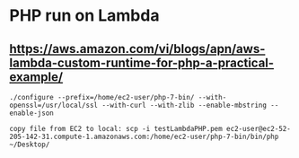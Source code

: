 # PHP run on Lambda
## https://aws.amazon.com/vi/blogs/apn/aws-lambda-custom-runtime-for-php-a-practical-example/
```
./configure --prefix=/home/ec2-user/php-7-bin/ --with-openssl=/usr/local/ssl --with-curl --with-zlib --enable-mbstring --enable-json 

copy file from EC2 to local: scp -i testLambdaPHP.pem ec2-user@ec2-52-205-142-31.compute-1.amazonaws.com:/home/ec2-user/php-7-bin/bin/php ~/Desktop/
```
